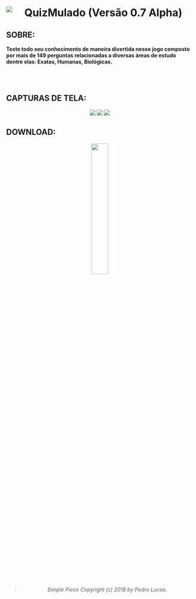 
<div align="center"> 
  <div> 
    <img src= "https://lh3.googleusercontent.com/w6L1Hyx0snOjqsnaE8pkP9ip-jfsubrn97NbS0QeTzVTMpoiLZaRXAAwVMti2pwBumfGRVUZVQ4=s180" 
     align="left"> </div>
  <div> <h1 vertical-align: text-top><strong>QuizMulado (Versão 0.7 Alpha)<strong></h1> </div>
</div>

## SOBRE:

<b>Teste todo seu conhecimento de maneira divertida nesse jogo composto por mais de 149 perguntas 
relacionadas a diversas áreas de estudo dentre elas: Exatas, Humanas, Biológicas.
 </b>

<br></br>

## CAPTURAS DE TELA:

<div align="center"> 
 
 <img src="https://lh3.googleusercontent.com/1Xk-ExUidfysGVuQ59BlngQnrBPWmkxAPcUpXg2rJ8j9eJjdiTkFyJpnZF5pWupELNR3DLr9hRc=s350"/> <img src="https://lh3.googleusercontent.com/hHzQpm0yl7p6ApDckzISBLQSBbbH0zuzdlV1gczdNAyvsYXLR6QcwkJEthVv8KzUh7YAuNxvZQ0=s350"/> <img align="top" src= "https://lh3.googleusercontent.com/6EOpSIkX5YXSzyhufRtA-2kr9HaQxZCyyf2TRk7w1Q2NWkN7p0FD_YhSOECUCD8YQlHcho2mhaM=s450"/>

</div>

## DOWNLOAD:

<div align="center"> 

<div>

<div style=”width:50%”><a target="_blank" href="https://play.google.com/store/apps/details?id=com.SimplePiece.QuizMulado"><img src=
"https://play.google.com/intl/en_us/badges/images/generic/en_badge_web_generic.png" 
 width="30%" height="30%" href></a></div>
</div>

> <div align="center"> 
>      <h6>Simple Piece Copyright (c) 2018 by Pedro Lucas.</h6> </div>
